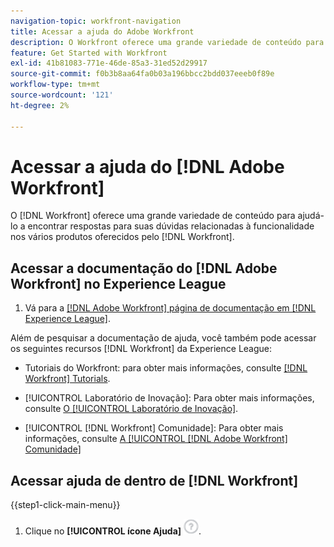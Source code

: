 ```yaml
---
navigation-topic: workfront-navigation
title: Acessar a ajuda do Adobe Workfront
description: O Workfront oferece uma grande variedade de conteúdo para ajudá-lo a encontrar respostas para suas dúvidas relacionadas à funcionalidade nos vários produtos oferecidos pelo Workfront.
feature: Get Started with Workfront
exl-id: 41b81083-771e-46de-85a3-31ed52d29917
source-git-commit: f0b3b8aa64fa0b03a196bbcc2bdd037eeeb0f89e
workflow-type: tm+mt
source-wordcount: '121'
ht-degree: 2%

---
```


# Acessar a ajuda do [!DNL Adobe Workfront]

O [!DNL Workfront] oferece uma grande variedade de conteúdo para ajudá-lo a encontrar respostas para suas dúvidas relacionadas à funcionalidade nos vários produtos oferecidos pelo [!DNL Workfront].


## Acessar a documentação do [!DNL Adobe Workfront] no Experience League

1. Vá para a [[!DNL Adobe Workfront] página de documentação em [!DNL Experience League]](https://experienceleague.adobe.com/pt-br/docs/workfront/using/home).

Além de pesquisar a documentação de ajuda, você também pode acessar os seguintes recursos [!DNL Workfront] da Experience League:

* Tutoriais do Workfront: para obter mais informações, consulte [[!DNL Workfront] Tutorials](https://experienceleague.adobe.com/en/docs/workfront-learn/tutorials-workfront/home?lang=pt-BR).

* [!UICONTROL Laboratório de Inovação]: Para obter mais informações, consulte [O [!UICONTROL Laboratório de Inovação]](https://experienceleaguecommunities.adobe.com/t5/workfront-ideas/idb-p/workfront-ideas).
* [!UICONTROL [!DNL Workfront] Comunidade]: Para obter mais informações, consulte [A [!UICONTROL [!DNL Adobe Workfront] Comunidade]](https://experienceleaguecommunities.adobe.com/t5/workfront/ct-p/workfront)

## Acessar ajuda de dentro de [!DNL Workfront]

{{step1-click-main-menu}}

1. Clique no **[!UICONTROL ícone Ajuda]** ![Ícone Ajuda](assets/help-icon.png).

